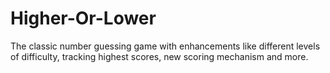 # Higher-Or-Lower
The classic number guessing game with enhancements like different levels of difficulty, tracking highest scores, new scoring mechanism and more.
